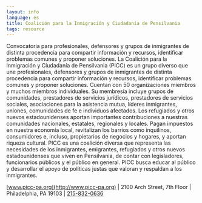 ```yaml
---
layout: info
language: es
title: Coalición para la Inmigración y Ciudadanía de Pensilvania
tags: resource
---
```

Convocatoria para profesionales, defensores y grupos de inmigrantes de distinta procedencia para compartir información y recursos, identificar problemas comunes y proponer soluciones.
La Coalición para la Inmigración y Ciudadanía de Pensilvania (PICC) es un grupo diverso que une profesionales, defensores y grupos de inmigrantes de distinta procedencia para compartir información y recursos, identificar problemas comunes y proponer soluciones. Cuentan con 50 organizaciones miembros y muchos miembros individuales. Su membresía incluye grupos de comunidades, prestadores de servicios jurídicos, prestadores de servicios sociales, asociaciones para la asistencia mutua, líderes inmigrantes, uniones, comunidades de fe e individuos afectados. Los refugiados y otros nuevos estadounidenses aportan importantes contribuciones a nuestras comunidades nacionales, estatales, regionales y locales. Pagan impuestos en nuestra economía local, revitalizan los barrios como inquilinos, consumidores e, incluso, propietarios de negocios y hogares, y aportan riqueza cultural.
PICC es una coalición diversa que representa las necesidades de los inmigrantes, emigrantes, refugiados y otros nuevos estadounidenses que viven en Pensilvania, de contar con legisladores, funcionarios públicos y el público en general. PICC busca educar al público y desarrollar el apoyo de políticas justas que valoran y respaldan a los inmigrantes. 

[www.picc-pa.org](http://www.picc-pa.org) | 2100 Arch Street, 7th Floor | Philadelphia, PA 19103 | [215-832-0636](tel:+12158320636)